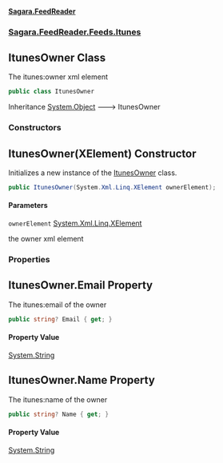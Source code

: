 #### [Sagara.FeedReader](index.md 'index')
### [Sagara.FeedReader.Feeds.Itunes](index.md#Sagara.FeedReader.Feeds.Itunes 'Sagara.FeedReader.Feeds.Itunes')

## ItunesOwner Class

The itunes:owner xml element

```csharp
public class ItunesOwner
```

Inheritance [System.Object](https://docs.microsoft.com/en-us/dotnet/api/System.Object 'System.Object') &#129106; ItunesOwner
### Constructors

<a name='Sagara.FeedReader.Feeds.Itunes.ItunesOwner.ItunesOwner(System.Xml.Linq.XElement)'></a>

## ItunesOwner(XElement) Constructor

Initializes a new instance of the [ItunesOwner](Sagara.FeedReader.Feeds.Itunes.ItunesOwner.md 'Sagara.FeedReader.Feeds.Itunes.ItunesOwner') class.

```csharp
public ItunesOwner(System.Xml.Linq.XElement ownerElement);
```
#### Parameters

<a name='Sagara.FeedReader.Feeds.Itunes.ItunesOwner.ItunesOwner(System.Xml.Linq.XElement).ownerElement'></a>

`ownerElement` [System.Xml.Linq.XElement](https://docs.microsoft.com/en-us/dotnet/api/System.Xml.Linq.XElement 'System.Xml.Linq.XElement')

the owner xml element
### Properties

<a name='Sagara.FeedReader.Feeds.Itunes.ItunesOwner.Email'></a>

## ItunesOwner.Email Property

The itunes:email of the owner

```csharp
public string? Email { get; }
```

#### Property Value
[System.String](https://docs.microsoft.com/en-us/dotnet/api/System.String 'System.String')

<a name='Sagara.FeedReader.Feeds.Itunes.ItunesOwner.Name'></a>

## ItunesOwner.Name Property

The itunes:name of the owner

```csharp
public string? Name { get; }
```

#### Property Value
[System.String](https://docs.microsoft.com/en-us/dotnet/api/System.String 'System.String')